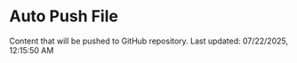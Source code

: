 # Auto Push File

Content that will be pushed to GitHub repository.
Last updated: 07/22/2025, 12:15:50 AM